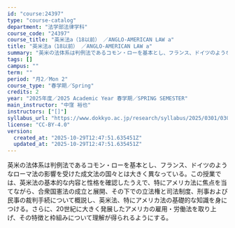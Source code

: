 ```yaml
---
id: "course:24397"
type: "course-catalog"
department: "法学部法律学科"
course_code: "24397"
course_title: "英米法a（18以前） ／ANGLO-AMERICAN LAW a"
title: "英米法a（18以前） ／ANGLO-AMERICAN LAW a"
summary: "英米の法体系は判例法であるコモン・ローを基本とし、フランス、ドイツのようなローマ法の影響を受けた成文法の国々とは大きく異なっている。この授業では、英米法の基本的な内容と性格を確認したうえで、特にアメリカ法に焦点を当てながら、合衆国憲法の成立…"
tags: []
campus: ""
term: ""
period: "月2／Mon 2"
course_type: "春学期／Spring"
credits: 2
year: "2025年度／2025 Academic Year 春学期／SPRING SEMESTER"
main_instructor: "中窪 裕也"
instructors: ["[]"]
syllabus_url: "https://www.dokkyo.ac.jp/research/syllabus/2025/0301/0301_24397_ja_JP.html"
license: "CC-BY-4.0"
version:
  created_at: "2025-10-29T12:47:51.635451Z"
  updated_at: "2025-10-29T12:47:51.635451Z"
---
```

英米の法体系は判例法であるコモン・ローを基本とし、フランス、ドイツのようなローマ法の影響を受けた成文法の国々とは大きく異なっている。この授業では、英米法の基本的な内容と性格を確認したうえで、特にアメリカ法に焦点を当てながら、合衆国憲法の成立と展開、その下での立法権と司法制度、刑事および民事の裁判手続について概説し、英米法、特にアメリカ法の基礎的な知識を身につける。さらに、20世紀に大きく発展したアメリカの雇用・労働法を取り上げ、その特徴と枠組みについて理解が得られるようにする。
